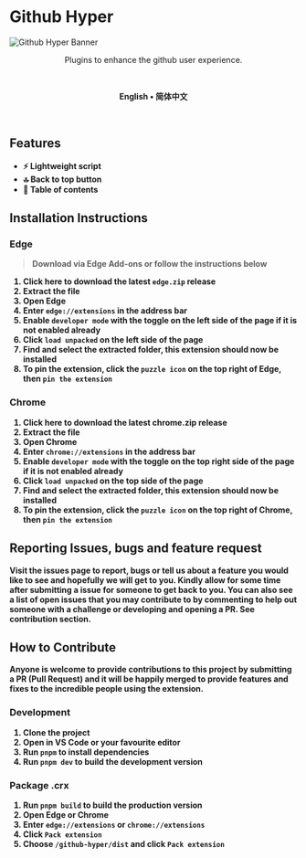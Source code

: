 # Github Hyper

![Github Hyper Banner](https://user-images.githubusercontent.com/39334548/173551041-0aec28df-3b70-451d-becf-4b882129b799.png)

<p align=center>
Plugins to enhance the github user experience.
</p>

<br>

<p align=center>
<b>English<b> • 简体中文
</p>

<br>

## Features

- ⚡ Lightweight script
- 🔝 Back to top button
- 📇 Table of contents

## Installation Instructions

### Edge

> Download via Edge Add-ons or follow the instructions below

1. Click here to download the latest `edge.zip` release
2. Extract the file
3. Open Edge
4. Enter `edge://extensions` in the address bar
5. Enable `developer mode` with the toggle on the left side of the page if it is not enabled already
6. Click `load unpacked` on the left side of the page
7. Find and select the extracted folder, this extension should now be installed
8. To pin the extension, click the `puzzle icon` on the top right of Edge, then `pin the extension`

### Chrome

1. Click here to download the latest chrome.zip release
2. Extract the file
3. Open Chrome
4. Enter `chrome://extensions` in the address bar
5. Enable `developer mode` with the toggle on the top right side of the page if it is not enabled already
6. Click `load unpacked` on the top side of the page
7. Find and select the extracted folder, this extension should now be installed
8. To pin the extension, click the `puzzle icon` on the top right of Chrome, then `pin the extension`

## Reporting Issues, bugs and feature request

Visit the issues page to report, bugs or tell us about a feature you would like to see and hopefully we will get to you. Kindly allow for some time after submitting a issue for someone to get back to you. You can also see a list of open issues that you may contribute to by commenting to help out someone with a challenge or developing and opening a PR. See contribution section.

## How to Contribute

Anyone is welcome to provide contributions to this project by submitting a PR (Pull Request) and it will be happily merged to provide features and fixes to the incredible people using the extension.

### Development

1. Clone the project
2. Open in VS Code or your favourite editor
3. Run `pnpm` to install dependencies
4. Run `pnpm dev` to build the development version

### Package .crx

1. Run `pnpm build` to build the production version
2. Open Edge or Chrome
3. Enter `edge://extensions` or `chrome://extensions`
4. Click `Pack extension`
5. Choose `/github-hyper/dist` and click `Pack extension`
